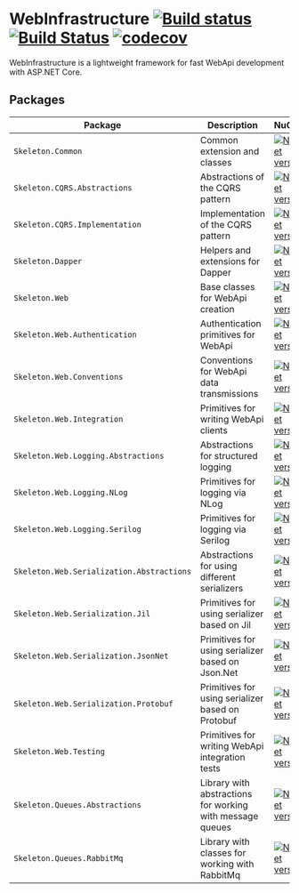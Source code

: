 # WebInfrastructure [![Build status](https://ci.appveyor.com/api/projects/status/5oqd13m1ernncp1p/branch/master?svg=true)](https://ci.appveyor.com/project/litichevskiydv/webinfrastructure/branch/master) [![Build Status](https://travis-ci.org/litichevskiydv/WebInfrastructure.svg?branch=master)](https://travis-ci.org/litichevskiydv/WebInfrastructure) [![codecov](https://codecov.io/gh/litichevskiydv/WebInfrastructure/branch/master/graph/badge.svg)](https://codecov.io/gh/litichevskiydv/WebInfrastructure)


WebInfrastructure is a lightweight framework for fast WebApi development with ASP.NET Core.

Packages
---
Package  | Description | NuGet |
--------| -------- | :------------ | 
`Skeleton.Common` | Common extension and classes | [![NuGet version](https://badge.fury.io/nu/Skeleton.Common.svg)](https://www.nuget.org/packages/Skeleton.Common)
`Skeleton.CQRS.Abstractions` | Abstractions of the CQRS pattern | [![NuGet version](https://badge.fury.io/nu/Skeleton.CQRS.Abstractions.svg)](https://www.nuget.org/packages/Skeleton.CQRS.Abstractions)
`Skeleton.CQRS.Implementation` | Implementation of the CQRS pattern | [![NuGet version](https://badge.fury.io/nu/Skeleton.CQRS.Implementations.svg)](https://www.nuget.org/packages/Skeleton.CQRS.Implementations)
`Skeleton.Dapper` | Helpers and extensions for Dapper | [![NuGet version](https://badge.fury.io/nu/Skeleton.Dapper.svg)](https://www.nuget.org/packages/Skeleton.Dapper)
`Skeleton.Web` | Base classes for WebApi creation | [![NuGet version](https://badge.fury.io/nu/Skeleton.Web.svg)](https://www.nuget.org/packages/Skeleton.Web)
`Skeleton.Web.Authentication` | Authentication primitives for WebApi | [![NuGet version](https://badge.fury.io/nu/Skeleton.Web.Authentication.svg)](https://www.nuget.org/packages/Skeleton.Web.Authentication)
`Skeleton.Web.Conventions` | Conventions for WebApi data transmissions | [![NuGet version](https://badge.fury.io/nu/Skeleton.Web.Conventions.svg)](https://www.nuget.org/packages/Skeleton.Web.Conventions)
`Skeleton.Web.Integration` | Primitives for writing WebApi clients | [![NuGet version](https://badge.fury.io/nu/Skeleton.Web.Integration.svg)](https://www.nuget.org/packages/Skeleton.Web.Integration)
`Skeleton.Web.Logging.Abstractions` | Abstractions for structured logging | [![NuGet version](https://badge.fury.io/nu/Skeleton.Web.Logging.Abstractions.svg)](https://www.nuget.org/packages/Skeleton.Web.Logging.Abstractions)
`Skeleton.Web.Logging.NLog` | Primitives for logging via NLog | [![NuGet version](https://badge.fury.io/nu/Skeleton.Web.Logging.NLog.svg)](https://www.nuget.org/packages/Skeleton.Web.Logging.NLog)
`Skeleton.Web.Logging.Serilog` | Primitives for logging via Serilog | [![NuGet version](https://badge.fury.io/nu/Skeleton.Web.Logging.Serilog.svg)](https://www.nuget.org/packages/Skeleton.Web.Logging.Serilog)
`Skeleton.Web.Serialization.Abstractions` | Abstractions for using different serializers | [![NuGet version](https://badge.fury.io/nu/Skeleton.Web.Serialization.Abstractions.svg)](https://www.nuget.org/packages/Skeleton.Web.Serialization.Abstractions)
`Skeleton.Web.Serialization.Jil` | Primitives for using serializer based on Jil | [![NuGet version](https://badge.fury.io/nu/Skeleton.Web.Serialization.Jil.svg)](https://www.nuget.org/packages/Skeleton.Web.Serialization.Jil)
`Skeleton.Web.Serialization.JsonNet` | Primitives for using serializer based on Json.Net| [![NuGet version](https://badge.fury.io/nu/Skeleton.Web.Serialization.JsonNet.svg)](https://www.nuget.org/packages/Skeleton.Web.Serialization.JsonNet)
`Skeleton.Web.Serialization.Protobuf` | Primitives for using serializer based on Protobuf | [![NuGet version](https://badge.fury.io/nu/Skeleton.Web.Serialization.Protobuf.svg)](https://www.nuget.org/packages/Skeleton.Web.Serialization.Protobuf)
`Skeleton.Web.Testing` | Primitives for writing WebApi integration tests | [![NuGet version](https://badge.fury.io/nu/Skeleton.Web.Testing.svg)](https://www.nuget.org/packages/Skeleton.Web.Testing)
`Skeleton.Queues.Abstractions` | Library with abstractions for working with message queues | [![NuGet version](https://badge.fury.io/nu/Skeleton.Queues.Abstractions.svg)](https://www.nuget.org/packages/Skeleton.Queues.Abstractions)
`Skeleton.Queues.RabbitMq` | Library with classes for working with RabbitMq | [![NuGet version](https://badge.fury.io/nu/Skeleton.Queues.RabbitMq.svg)](https://www.nuget.org/packages/Skeleton.Queues.RabbitMq)
